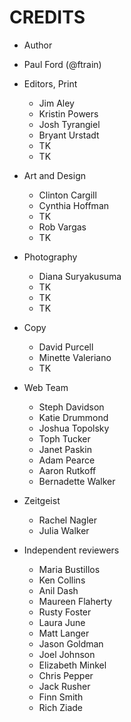 # CREDITS

* Author
 * Paul Ford (@ftrain)

* Editors, Print
  * Jim Aley
  * Kristin Powers
  * Josh Tyrangiel
  * Bryant Urstadt
  * TK
  * TK
  
* Art and Design
  * Clinton Cargill
  * Cynthia Hoffman
  * TK
  * Rob Vargas
  * TK

* Photography
  * Diana Suryakusuma
  * TK
  * TK
  * TK

* Copy
  * David Purcell
  * Minette Valeriano
  * TK
  
* Web Team
  * Steph Davidson
  * Katie Drummond
  * Joshua Topolsky
  * Toph Tucker
  * Janet Paskin
  * Adam Pearce
  * Aaron Rutkoff
  * Bernadette Walker

* Zeitgeist
  * Rachel Nagler
  * Julia Walker
  
* Independent reviewers
  * Maria Bustillos
  * Ken Collins
  * Anil Dash
  * Maureen Flaherty
  * Rusty Foster
  * Laura June
  * Matt Langer
  * Jason Goldman
  * Joel Johnson
  * Elizabeth Minkel
  * Chris Pepper
  * Jack Rusher
  * Finn Smith
  * Rich Ziade

